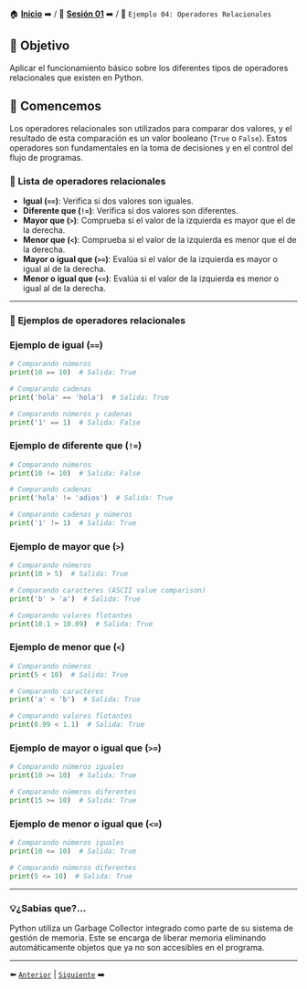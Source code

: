 🏠 [**Inicio**](../../Readme.md) ➡️ / 📖 [**Sesión 01**](../Readme.md) ➡️ / 📝 `Ejemplo 04: Operadores Relacionales`

## 🎯 Objetivo

Aplicar el funcionamiento básico sobre los diferentes tipos de operadores relacionales que existen en Python.

## 🚀 Comencemos

Los operadores relacionales son utilizados para comparar dos valores, y el resultado de esta comparación es un valor booleano (`True` o `False`). Estos operadores son fundamentales en la toma de decisiones y en el control del flujo de programas.


### 📜 Lista de operadores relacionales

- **Igual (`==`)**:  Verifica si dos valores son iguales.
- **Diferente que (`!=`)**: Verifica si dos valores son diferentes.
- **Mayor que (`>`)**: Comprueba si el valor de la izquierda es mayor que el de la derecha.
- **Menor que (`<`)**: Comprueba si el valor de la izquierda es menor que el de la derecha.
- **Mayor o igual que (`>=`)**: Evalúa si el valor de la izquierda es mayor o igual al de la derecha.
- **Menor o igual que (`<=`)**: Evalúa si el valor de la izquierda es menor o igual al de la derecha.

---

### 🧠 Ejemplos de operadores relacionales

### Ejemplo de igual (`==`)

```python
# Comparando números
print(10 == 10)  # Salida: True

# Comparando cadenas
print('hola' == 'hola')  # Salida: True

# Comparando números y cadenas
print('1' == 1)  # Salida: False
```

### Ejemplo de diferente que (`!=`)

```python
# Comparando números
print(10 != 10)  # Salida: False

# Comparando cadenas
print('hola' != 'adios')  # Salida: True

# Comparando cadenas y números
print('1' != 1)  # Salida: True
```

### Ejemplo de mayor que (`>`)

```python
# Comparando números
print(10 > 5)  # Salida: True

# Comparando caracteres (ASCII value comparison)
print('b' > 'a')  # Salida: True

# Comparando valores flotantes
print(10.1 > 10.09)  # Salida: True
```

### Ejemplo de menor que (`<`)

```python
# Comparando números
print(5 < 10)  # Salida: True

# Comparando caracteres
print('a' < 'b')  # Salida: True

# Comparando valores flotantes
print(0.99 < 1.1)  # Salida: True
```

### Ejemplo de mayor o igual que (`>=`)

```python
# Comparando números iguales
print(10 >= 10)  # Salida: True

# Comparando números diferentes
print(15 >= 10)  # Salida: True
```

### Ejemplo de menor o igual que (`<=`)

```python
# Comparando números iguales
print(10 <= 10)  # Salida: True

# Comparando números diferentes
print(5 <= 10)  # Salida: True
```

---

### 💡¿Sabias que?...

Python utiliza un Garbage Collector integrado como parte de su sistema de gestión de memoria. Este se encarga de liberar memoria eliminando automáticamente objetos que ya no son accesibles en el programa.

---

⬅️ [`Anterior`](../Readme.md) | [`Siguiente`](../Ejemplo-05/Readme.md) ➡️
